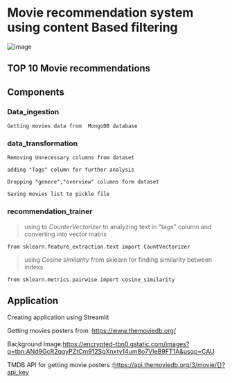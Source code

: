 # Movie recommendation system using content Based filtering

![image](https://github.com/seruvuri/Movie_Recommendation_System/assets/109864276/1c5b1b41-4c27-42fe-b926-c196da8a255c)

## TOP 10 Movie recommendations 

## Components

### <a data_ingestion="src/components/data_ingestion.py">Data_ingestion</a>
    Getting movies data from  MongoDB database

### data_transformation

    Removing Unnecessary columns from dataset
    
    adding "Tags" column for further analysis
    
    Dropping "genere","overview" columns form dataset
    
    Saving movies list to pickle file

  ### recommendation_trainer

  > using to *CounterVectorizer* to analyzing text in "tags" column and converting into vector matrix

    from sklearn.feature_extraction.text import CountVectorizer
    
  > using *Cosine similarity* from sklearn for finding similarity between indexs

    from sklearn.metrics.pairwise import cosine_similarity
  
   ## Application

  Creating application using Streamlit 

  Getting movies posters from :https://www.themoviedb.org/

  Background Image:https://encrypted-tbn0.gstatic.com/images?q=tbn:ANd9GcR2qgyPZtCm912SgXnxty14um8o7VIeB9FT1A&usqp=CAU

  TMDB API for getting movie posters :https://api.themoviedb.org/3/movie/{}?api_key
